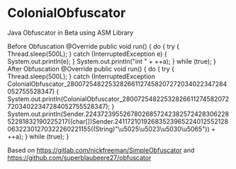 # ColonialObfuscator
Java Obfuscator in Beta using ASM Library

Before Obfuscation
    @Override
    public void run() {
        do {
            try {
                Thread.sleep(500L);
            }
            catch (InterruptedException e) {
                System.out.println(e);
            }
            System.out.println("int " + ++a);
        } while (true);
    }
After Obfuscation
    @Override
    public void run() {
        do {
            try {
                Thread.sleep(500L);
            }
            catch (InterruptedException ColonialObfuscator_2800725482253282661127458207272034022347284052755528347) {
                System.out.println(ColonialObfuscator_2800725482253282661127458207272034022347284052755528347);
            }
            System.out.println(Sender.2243723955267802685724238257242830622852281832190225217((char[])Sender.2411721019268352396522401255212806322301270322260221155((String)"\u5025\u5023\u5030\u5065")) + ++a);
        } while (true);
    }





Based on https://gitlab.com/nickfreeman/SimpleObfuscator and https://github.com/superblaubeere27/obfuscator
